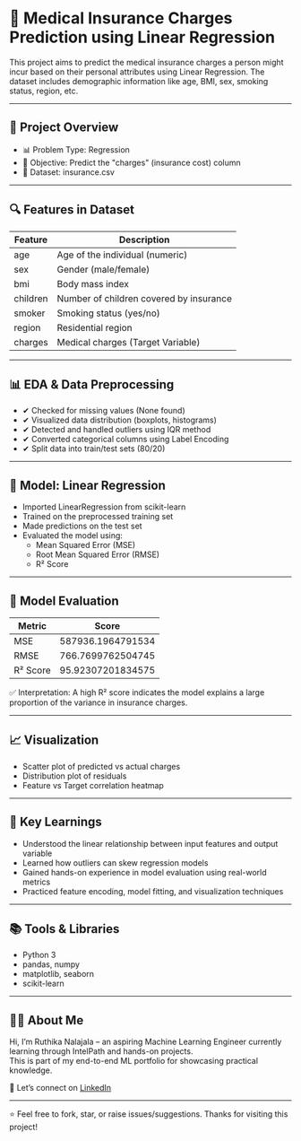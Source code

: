 # 🧮 Medical Insurance Charges Prediction using Linear Regression

This project aims to predict the medical insurance charges a person might incur based on their personal attributes using Linear Regression. The dataset includes demographic information like age, BMI, sex, smoking status, region, etc.

---

## 📁 Project Overview

- 📊 Problem Type: Regression  
- 🎯 Objective: Predict the "charges" (insurance cost) column  
- 📂 Dataset: insurance.csv 

---

## 🔍 Features in Dataset

| Feature         | Description                          |
|-----------------|--------------------------------------|
| age             | Age of the individual (numeric)      |
| sex             | Gender (male/female)                 |
| bmi             | Body mass index                      |
| children        | Number of children covered by insurance |
| smoker          | Smoking status (yes/no)              |
| region          | Residential region                   |
| charges         | Medical charges (Target Variable)    |

---

## 📊 EDA & Data Preprocessing

- ✔ Checked for missing values (None found)
- ✔ Visualized data distribution (boxplots, histograms)
- ✔ Detected and handled outliers using IQR method
- ✔ Converted categorical columns using Label Encoding
- ✔ Split data into train/test sets (80/20)

---

## 🧠 Model: Linear Regression

- Imported LinearRegression from scikit-learn
- Trained on the preprocessed training set
- Made predictions on the test set
- Evaluated the model using:
  - Mean Squared Error (MSE)
  - Root Mean Squared Error (RMSE)
  - R² Score

---

## 📝 Model Evaluation

| Metric   | Score           |
|----------|------------------|
| MSE      | 587936.1964791534 |
| RMSE     | 766.7699762504745 |
| R² Score | 95.92307201834575 |

✅ Interpretation: A high R² score indicates the model explains a large proportion of the variance in insurance charges.

---

## 📈 Visualization

- Scatter plot of predicted vs actual charges
- Distribution plot of residuals
- Feature vs Target correlation heatmap

---

## 🧠 Key Learnings

- Understood the linear relationship between input features and output variable
- Learned how outliers can skew regression models
- Gained hands-on experience in model evaluation using real-world metrics
- Practiced feature encoding, model fitting, and visualization techniques

---

## 📚 Tools & Libraries

- Python 3
- pandas, numpy
- matplotlib, seaborn
- scikit-learn

---

## 🙋‍♀️ About Me

Hi, I’m Ruthika Nalajala – an aspiring Machine Learning Engineer currently learning through IntelPath and hands-on projects.  
This is part of my end-to-end ML portfolio for showcasing practical knowledge.

🔗 Let’s connect on [LinkedIn](https://www.linkedin.com/in/ruthika-nalajala-73127628b/)

---

⭐ Feel free to fork, star, or raise issues/suggestions. Thanks for visiting this project!



